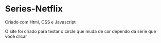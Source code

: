 # Series-Netflix
Criado com Html, CSS e Javascript

O site foi criado para testar o circle que muda de cor dependo da série que você clicar
